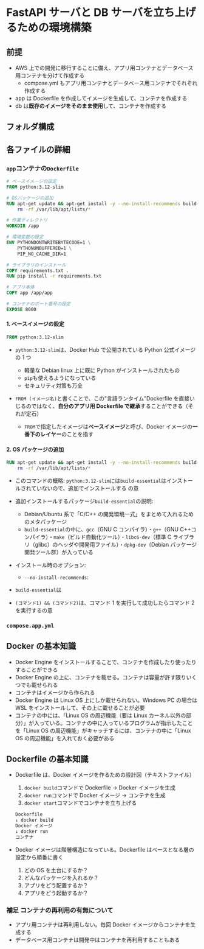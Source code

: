 # FastAPI サーバと DB サーバを立ち上げるための環境構築

## 前提

- AWS 上での開発に移行することに備え、アプリ用コンテナとデータベース用コンテナを分けて作成する
  - compose.yml もアプリ用コンテナとデータベース用コンテナでそれぞれ作成する
- app は Dockerfile を作成してイメージを生成して、コンテナを作成する
- db は**既存のイメージをそのまま使用**して、コンテナを作成する

## フォルダ構成

## 各ファイルの詳細

### `app`コンテナの`Dockerfile`

```dockerfile
# ベースイメージの設定
FROM python:3.12-slim

# OSパッケージの追加
RUN apt-get update && apt-get install -y --no-install-recommends build-essential && \
    rm -rf /var/lib/apt/lists/*

# 作業ディレクトリ
WORKDIR /app

# 環境変数の設定
ENV PYTHONDONTWRITEBYTECODE=1 \
    PYTHONUNBUFFERED=1 \
    PIP_NO_CACHE_DIR=1

# ライブラリのインストール
COPY requirements.txt .
RUN pip install -r requirements.txt

# アプリ本体
COPY app /app/app

# コンテナのポート番号の設定
EXPOSE 8000
```

#### 1. ベースイメージの設定

```dockerfile
FROM python:3.12-slim
```

- `python:3.12-slim`は、Docker Hub で公開されている Python 公式イメージの 1 つ

  - 軽量な Debian linux 上に既に Python がインストールされたもの
  - `pip`も使えるようになっている
  - セキュリティ対策も万全

- `FROM (イメージ名)`と書くことで、この"言語ランタイム"Dockerfile を直接いじるのではなく、**自分のアプリ用 Dockerfile で継承**することができる（それが定石）

  - `FROM`で指定したイメージは**ベースイメージ**と呼び、Docker イメージの**一番下のレイヤー**のことを指す

#### 2. OS パッケージの追加

```dockerfile
RUN apt-get update && apt-get install -y --no-install-recommends build-essential && \
    rm -rf /var/lib/apt/lists/*
```

- このコマンドの概略: `python:3.12-slim`には`build-essential`はインストールされていないので、追加でインストールする の意
- 追加インストールするパッケージ`build-essential`の説明:
  - Debian/Ubuntu 系で「C/C++ の開発環境一式」をまとめて入れるためのメタパッケージ
  - `build-essential`の中に、`gcc`（GNU C コンパイラ）・`g++`（GNU C++コンパイラ）・`make`（ビルド自動化ツール）・`libc6-dev`（標準 C ライブラリ（glibc）のヘッダや開発用ファイル）・`dpkg-dev`（Debian パッケージ開発ツール群）が入っている
- インストール時のオプション:

  - `--no-install-recommends`:

- `build-essential`は
- `(コマンド1) && (コマンド2)`は、コマンド 1 を実行して成功したらコマンド 2 を実行するの意

### `compose.app.yml`

## Docker の基本知識

- Docker Engine をインストールすることで、コンテナを作成したり使ったりすることができる
- Docker Engine の上に、コンテナを載せる。コンテナは容量が許す限りいくつでも載せられる
- コンテナはイメージから作られる
- Docker Engine は Linux OS 上にしか載せられない。Windows PC の場合は WSL をインストールして、その上に載せることが必要
- コンテナの中には、「Linux OS の周辺機能（要は Linux カーネル以外の部分）」が入っている。コンテナの中に入っているプログラムが指示したことを「Linux OS の周辺機能」がキャッチするには、コンテナの中に「Linux OS の周辺機能」を入れておく必要がある

## Dockerfile の基本知識

- Dockerfile は、Docker イメージを作るための設計図（テキストファイル）

  1. `docker build`コマンドで Dockerfile → Docker イメージを生成
  2. `docker run`コマンドで Docker イメージ → コンテナを生成
  3. `docker start`コマンドでコンテナを立ち上げる

  ```txt
  Dockerfile
  ↓ docker build
  Docker イメージ
  ↓ docker run
  コンテナ
  ```

- Docker イメージは階層構造になっている。Dockerfile はベースとなる層の設定から順番に書く

  1. どの OS を土台にするか？
  2. どんなパッケージを入れるか？
  3. アプリをどう配置するか？
  4. アプリをどう起動するか？

### 補足 コンテナの再利用の有無について

- アプリ用コンテナは再利用しない。毎回 Docker イメージからコンテナを生成する
- データベース用コンテナは開発中はコンテナを再利用することもある
